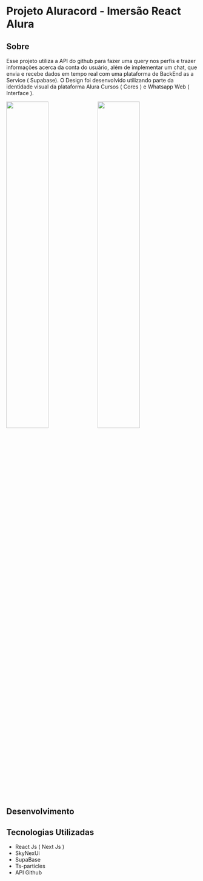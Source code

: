 # Projeto Aluracord - Imersão React Alura

## Sobre
Esse projeto utiliza a API do github para fazer uma query nos perfis e trazer informações acerca da conta do usuário, além de implementar um chat, que envia e recebe dados em tempo real com uma plataforma de BackEnd as a Service ( Supabase). O Design foi desenvolvido utilizando parte da identidade visual da plataforma Alura Cursos ( Cores ) e Whatsapp Web ( Interface ).

<p>
<img src="https://user-images.githubusercontent.com/7539166/151861255-73685dc4-d93b-4bbb-aec1-141b9fc3966a.png" width="47%">
<img src="https://user-images.githubusercontent.com/7539166/151861439-c968880c-35a3-48ff-8e1c-a8b84d5ac3c6.png" width="47%">
</p>

## Desenvolvimento 

## Tecnologias Utilizadas 
- React Js ( Next Js )
- SkyNexUi 
- SupaBase
- Ts-particles
- API Github

